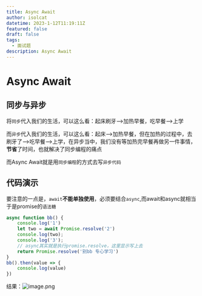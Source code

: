 ```yaml
---
title: Async Await
author: isolcat
datetime: 2023-1-12T11:19:11Z
featured: false
draft: false
tags:
  - 面试题
description: Async Await
---
```


# Async Await

## 同步与异步

将`同步`代入我们的生活，可以这么看：起床刷牙-->加热早餐，吃早餐-->上学

而`异步`代入我们的生活，可以这么看：起床-->加热早餐，但在加热的过程中，去刷牙了-->吃早餐-->上学，在异步当中，我们没有等加热完早餐再做另一件事情，**节省**了时间，也就解决了同步编程的痛点

而Async Await就是用`同步编程`的方式去写`异步代码`

## 代码演示

要注意的一点是，`await`**不能单独使用**，必须要结合`async`,而await和async就相当于是promise的`语法糖`

```js
async function bb() {
    console.log('1')
    let two = await Promise.resolve('2')
    console.log(two);
    console.log('3');
    // async其实就是执行promise.resolve，这里显示写上去
    return Promise.resolve('别bb 专心学习')
}
bb().then(value => {
    console.log(value)
})
```

结果：![image.png](https://pic8.58cdn.com.cn/nowater/webim/big/n_v2cfa08398030745fca5937a5ac1e8a8be.png)